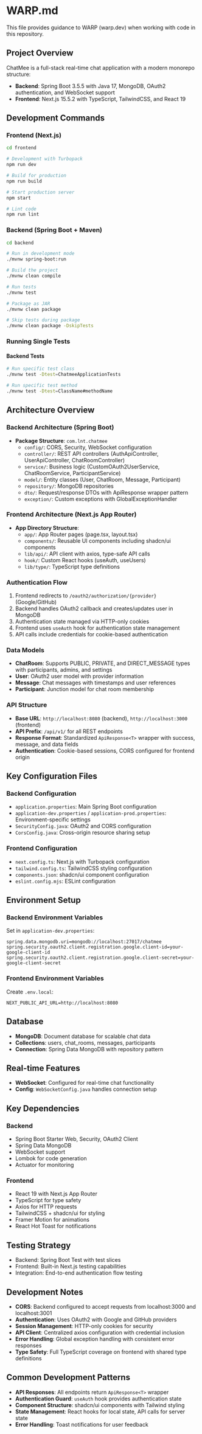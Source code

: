 # WARP.md

This file provides guidance to WARP (warp.dev) when working with code in this repository.

## Project Overview

ChatMee is a full-stack real-time chat application with a modern monorepo structure:
- **Backend**: Spring Boot 3.5.5 with Java 17, MongoDB, OAuth2 authentication, and WebSocket support
- **Frontend**: Next.js 15.5.2 with TypeScript, TailwindCSS, and React 19

## Development Commands

### Frontend (Next.js)
```bash
cd frontend

# Development with Turbopack
npm run dev

# Build for production
npm run build

# Start production server
npm start

# Lint code
npm run lint
```

### Backend (Spring Boot + Maven)
```bash
cd backend

# Run in development mode
./mvnw spring-boot:run

# Build the project
./mvnw clean compile

# Run tests
./mvnw test

# Package as JAR
./mvnw clean package

# Skip tests during package
./mvnw clean package -DskipTests
```

### Running Single Tests

#### Backend Tests
```bash
# Run specific test class
./mvnw test -Dtest=ChatmeeApplicationTests

# Run specific test method
./mvnw test -Dtest=ClassName#methodName
```

## Architecture Overview

### Backend Architecture (Spring Boot)
- **Package Structure**: `com.lnt.chatmee`
  - `config/`: CORS, Security, WebSocket configuration
  - `controller/`: REST API controllers (AuthApiController, UserApiController, ChatRoomController)
  - `service/`: Business logic (CustomOAuth2UserService, ChatRoomService, ParticipantService)
  - `model/`: Entity classes (User, ChatRoom, Message, Participant)
  - `repository/`: MongoDB repositories
  - `dto/`: Request/response DTOs with ApiResponse wrapper pattern
  - `exception/`: Custom exceptions with GlobalExceptionHandler

### Frontend Architecture (Next.js App Router)
- **App Directory Structure**:
  - `app/`: App Router pages (page.tsx, layout.tsx)
  - `components/`: Reusable UI components including shadcn/ui components
  - `lib/api/`: API client with axios, type-safe API calls
  - `hook/`: Custom React hooks (useAuth, useUsers)
  - `lib/type/`: TypeScript type definitions

### Authentication Flow
1. Frontend redirects to `/oauth2/authorization/{provider}` (Google/GitHub)
2. Backend handles OAuth2 callback and creates/updates user in MongoDB
3. Authentication state managed via HTTP-only cookies
4. Frontend uses `useAuth` hook for authentication state management
5. API calls include credentials for cookie-based authentication

### Data Models
- **ChatRoom**: Supports PUBLIC, PRIVATE, and DIRECT_MESSAGE types with participants, admins, and settings
- **User**: OAuth2 user model with provider information
- **Message**: Chat messages with timestamps and user references
- **Participant**: Junction model for chat room membership

### API Structure
- **Base URL**: `http://localhost:8080` (backend), `http://localhost:3000` (frontend)
- **API Prefix**: `/api/v1/` for all REST endpoints
- **Response Format**: Standardized `ApiResponse<T>` wrapper with success, message, and data fields
- **Authentication**: Cookie-based sessions, CORS configured for frontend origin

## Key Configuration Files

### Backend Configuration
- `application.properties`: Main Spring Boot configuration
- `application-dev.properties` / `application-prod.properties`: Environment-specific settings
- `SecurityConfig.java`: OAuth2 and CORS configuration
- `CorsConfig.java`: Cross-origin resource sharing setup

### Frontend Configuration
- `next.config.ts`: Next.js with Turbopack configuration
- `tailwind.config.ts`: TailwindCSS styling configuration
- `components.json`: shadcn/ui component configuration
- `eslint.config.mjs`: ESLint configuration

## Environment Setup

### Backend Environment Variables
Set in `application-dev.properties`:
```properties
spring.data.mongodb.uri=mongodb://localhost:27017/chatmee
spring.security.oauth2.client.registration.google.client-id=your-google-client-id
spring.security.oauth2.client.registration.google.client-secret=your-google-client-secret
```

### Frontend Environment Variables
Create `.env.local`:
```env
NEXT_PUBLIC_API_URL=http://localhost:8080
```

## Database
- **MongoDB**: Document database for scalable chat data
- **Collections**: users, chat_rooms, messages, participants
- **Connection**: Spring Data MongoDB with repository pattern

## Real-time Features
- **WebSocket**: Configured for real-time chat functionality
- **Config**: `WebSocketConfig.java` handles connection setup

## Key Dependencies

### Backend
- Spring Boot Starter Web, Security, OAuth2 Client
- Spring Data MongoDB
- WebSocket support
- Lombok for code generation
- Actuator for monitoring

### Frontend  
- React 19 with Next.js App Router
- TypeScript for type safety
- Axios for HTTP requests
- TailwindCSS + shadcn/ui for styling
- Framer Motion for animations
- React Hot Toast for notifications

## Testing Strategy
- Backend: Spring Boot Test with test slices
- Frontend: Built-in Next.js testing capabilities
- Integration: End-to-end authentication flow testing

## Development Notes
- **CORS**: Backend configured to accept requests from localhost:3000 and localhost:3001
- **Authentication**: Uses OAuth2 with Google and GitHub providers
- **Session Management**: HTTP-only cookies for security
- **API Client**: Centralized axios configuration with credential inclusion
- **Error Handling**: Global exception handling with consistent error responses
- **Type Safety**: Full TypeScript coverage on frontend with shared type definitions

## Common Development Patterns
- **API Responses**: All endpoints return `ApiResponse<T>` wrapper
- **Authentication Guard**: `useAuth` hook provides authentication state
- **Component Structure**: shadcn/ui components with Tailwind styling
- **State Management**: React hooks for local state, API calls for server state
- **Error Handling**: Toast notifications for user feedback